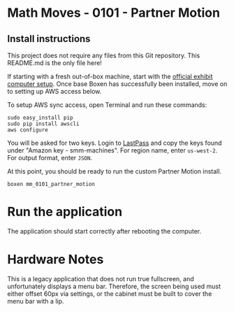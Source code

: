 # Math Moves - 0101 - Partner Motion

## Install instructions

This project does not require any files from this Git repository. This README.md is the only file here!


If starting with a fresh out-of-box machine, start with the [official exhibit computer setup](http://projects.smm.org/atrium/media/node/280246).  Once base Boxen has successfully been installed, move on to setting up AWS access below.

To setup AWS sync access, open Terminal and run these commands:

    sudo easy_install pip
    sudo pip install awscli
    aws configure
    
You will be asked for two keys. Login to [LastPass](https://lastpass.com/) and copy the keys found under "Amazon key - smm-machines". 
For region name, enter ```us-west-2```.
For output format, enter ```JSON```.


At this point, you should be ready to run the custom Partner Motion install.

    boxen mm_0101_partner_motion
    


# Run the application
The application should start correctly after rebooting the computer.

# Hardware Notes
This is a legacy application that does not run true fullscreen, and unfortunately displays a menu bar. Therefore, the screen being used must either offset 60px via settings, or the cabinet must be built to cover the menu bar with a lip.

